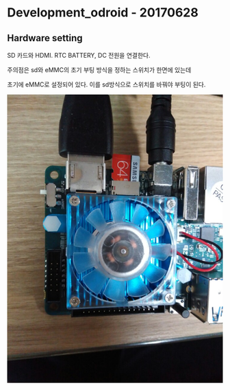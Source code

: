 # Development_odroid - 20170628



## Hardware setting



SD 카드와 HDMI. RTC BATTERY, DC 전원을 연결한다.

주의점은 sd와 eMMC의 초기 부팅 방식을 정하는 스위치가 한면에 있는데

초기에 eMMC로 설정되어 있다. 이를 sd방식으로 스위치를 바꿔야 부팅이 된다.



![20170628_SDset](Picture/20170628_SDset.jpg)